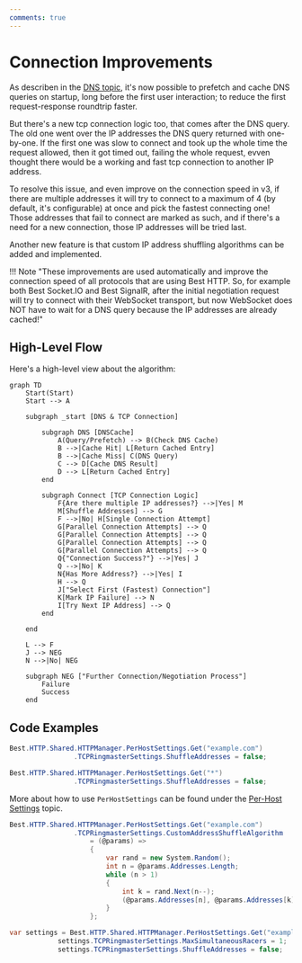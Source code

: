 ```yaml
---
comments: true
---
```


# Connection Improvements

As describen in the [DNS topic](../DNS/dns-cache.md), it's now possible to prefetch and cache DNS queries on startup, long before the first user interaction; to reduce the first request-response roundtrip faster.

But there's a new tcp connection logic too, that comes after the DNS query.
The old one went over the IP addresses the DNS query returned with one-by-one. If the first one was slow to connect and took up the whole time the request allowed, then it got timed out, failing the whole request, evven thought there would be a working and fast tcp connection to another IP address.

To resolve this issue, and even improve on the connection speed in v3, if there are multiple addresses it will try to connect to a maximum of 4 (by default, it's configurable) at once and pick the fastest connecting one!
Those addresses that fail to connect are marked as such, and if there's a need for a new connection, those IP addresses will be tried last.

Another new feature is that custom IP address shuffling algorithms can be added and implemented.

!!! Note "These improvements are used automatically and improve the connection speed of all protocols that are using Best HTTP. So, for example both Best Socket.IO and Best SignalR, after the initial negotiation request will try to connect with their WebSocket transport, but now WebSocket does NOT have to wait for a DNS query because the IP addresses are already cached!"

## High-Level Flow

Here's a high-level view about the algorithm:
```mermaid
graph TD
    Start(Start)
    Start --> A

    subgraph _start [DNS & TCP Connection]

        subgraph DNS [DNSCache]
            A(Query/Prefetch) --> B(Check DNS Cache)
            B -->|Cache Hit| L[Return Cached Entry]
            B -->|Cache Miss| C(DNS Query)
            C --> D[Cache DNS Result]
            D --> L[Return Cached Entry]
        end

        subgraph Connect [TCP Connection Logic]
            F{Are there multiple IP addresses?} -->|Yes| M
            M[Shuffle Addresses] --> G
            F -->|No| H[Single Connection Attempt]
            G[Parallel Connection Attempts] --> Q
            G[Parallel Connection Attempts] --> Q
            G[Parallel Connection Attempts] --> Q
            G[Parallel Connection Attempts] --> Q
            Q{"Connection Success?"} -->|Yes| J
            Q -->|No| K
            N{Has More Address?} -->|Yes| I
            H --> Q
            J["Select First (Fastest) Connection"]
            K[Mark IP Failure] --> N
            I[Try Next IP Address] --> Q
        end

    end

    L --> F
    J --> NEG
    N -->|No| NEG
    
    subgraph NEG ["Further Connection/Negotiation Process"]
        Failure
        Success
    end
```

## Code Examples

```cs title="Disable Shuffling of Addresses For One Host"
Best.HTTP.Shared.HTTPManager.PerHostSettings.Get("example.com")
                .TCPRingmasterSettings.ShuffleAddresses = false;
```

```cs title="Disable Shuffling of Addresses For Every Host"
Best.HTTP.Shared.HTTPManager.PerHostSettings.Get("*")
                .TCPRingmasterSettings.ShuffleAddresses = false;
```

More about how to use `PerHostSettings` can be found under the [Per-Host Settings](per-host-settings.md) topic.

```cs title="Implement Custom Shufffling Algorithm for Only One Host"
Best.HTTP.Shared.HTTPManager.PerHostSettings.Get("example.com")
                .TCPRingmasterSettings.CustomAddressShuffleAlgorithm 
                    = (@params) =>
                    {
                        var rand = new System.Random();
                        int n = @params.Addresses.Length;
                        while (n > 1)
                        {
                            int k = rand.Next(n--);
                            (@params.Addresses[n], @params.Addresses[k]) = (@params.Addresses[k], @params.Addresses[n]);
                        }
                    };
```

```cs title="Revert Back To The Old Behavior For a Specific Host"
var settings = Best.HTTP.Shared.HTTPManager.PerHostSettings.Get("example.com");
            settings.TCPRingmasterSettings.MaxSimultaneousRacers = 1;
            settings.TCPRingmasterSettings.ShuffleAddresses = false;
```